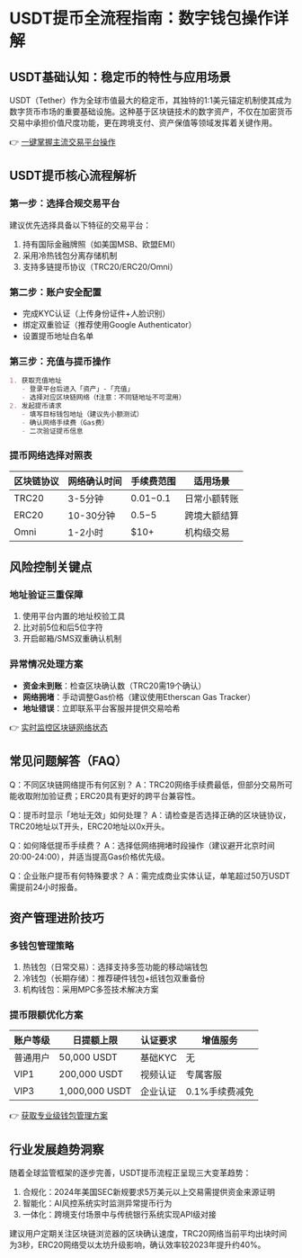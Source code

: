 # USDT提币全流程指南：数字钱包操作详解

## USDT基础认知：稳定币的特性与应用场景
USDT（Tether）作为全球市值最大的稳定币，其独特的1:1美元锚定机制使其成为数字货币市场的重要基础设施。这种基于区块链技术的数字资产，不仅在加密货币交易中承担价值尺度功能，更在跨境支付、资产保值等领域发挥着关键作用。

👉 [一键掌握主流交易平台操作](https://bit.ly/okx_welcome)

## USDT提币核心流程解析

### 第一步：选择合规交易平台
建议优先选择具备以下特征的交易平台：
1. 持有国际金融牌照（如美国MSB、欧盟EMI）
2. 采用冷热钱包分离存储机制
3. 支持多链提币协议（TRC20/ERC20/Omni）

### 第二步：账户安全配置
- 完成KYC认证（上传身份证件+人脸识别）
- 绑定双重验证（推荐使用Google Authenticator）
- 设置提币地址白名单

### 第三步：充值与提币操作
```markdown
1. 获取充值地址
   - 登录平台后进入「资产」-「充值」
   - 选择对应区块链网络（❗注意：不同链地址不可混用）
2. 发起提币请求
   - 填写目标钱包地址（建议先小额测试）
   - 确认网络手续费（Gas费）
   - 二次验证提币信息
```

### 提币网络选择对照表
| 区块链协议 | 网络确认时间 | 手续费范围 | 适用场景 |
|------------|--------------|------------|----------|
| TRC20      | 3-5分钟      | $0.01-$0.1 | 日常小额转账 |
| ERC20      | 10-30分钟    | $0.5-$5    | 跨境大额结算 |
| Omni       | 1-2小时      | $10+       | 机构级交易 |

## 风险控制关键点

### 地址验证三重保障
1. 使用平台内置的地址校验工具
2. 比对前5位和后5位字符
3. 开启邮箱/SMS双重确认机制

### 异常情况处理方案
- **资金未到账**：检查区块确认数（TRC20需19个确认）
- **网络拥堵**：手动调整Gas价格（建议使用Etherscan Gas Tracker）
- **地址错误**：立即联系平台客服并提供交易哈希

👉 [实时监控区块链网络状态](https://bit.ly/okx_welcome)

## 常见问题解答（FAQ）

Q：不同区块链网络提币有何区别？
A：TRC20网络手续费最低，但部分交易所可能收取附加验证费；ERC20具有更好的跨平台兼容性。

Q：提币时显示「地址无效」如何处理？
A：请检查是否选择正确的区块链协议，TRC20地址以T开头，ERC20地址以0x开头。

Q：如何降低提币手续费？
A：选择低网络拥堵时段操作（建议避开北京时间20:00-24:00），并适当提高Gas价格优先级。

Q：企业账户提币有何特殊要求？
A：需完成商业实体认证，单笔超过50万USDT需提前24小时报备。

## 资产管理进阶技巧

### 多钱包管理策略
1. 热钱包（日常交易）：选择支持多签功能的移动端钱包
2. 冷钱包（长期存储）：推荐硬件钱包+纸钱包双重备份
3. 机构钱包：采用MPC多签技术解决方案

### 提币限额优化方案
| 账户等级 | 日提额上限 | 认证要求 | 增值服务 |
|----------|------------|----------|----------|
| 普通用户 | 50,000 USDT| 基础KYC | 无 |
| VIP1     | 200,000 USDT| 视频认证 | 专属客服 |
| VIP3     | 1,000,000 USDT| 企业认证 | 0.1%手续费减免 |

👉 [获取专业级钱包管理方案](https://bit.ly/okx_welcome)

## 行业发展趋势洞察
随着全球监管框架的逐步完善，USDT提币流程正呈现三大变革趋势：
1. 合规化：2024年美国SEC新规要求5万美元以上交易需提供资金来源证明
2. 智能化：AI风控系统实时监测异常提币行为
3. 一体化：跨境支付场景中与传统银行系统实现API级对接

建议用户定期关注区块链浏览器的区块确认速度，TRC20网络当前平均出块时间为3秒，ERC20网络受以太坊升级影响，确认效率较2023年提升约40%。